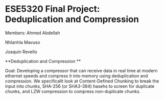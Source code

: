 # ESE5320 Final Project: Deduplication and Compression
Members:
Ahmed Abdellah

Nhlanhla Mavuso 

Joaquin Revello

**Deduplication and Compression **

Goal: Developing a compressor that can receive data in real time at modern ethernet speeds and compress it into memory using deduplication and compression. We specificallt look at Content-Defined Chunking to break the input into chunks, SHA-256 (or SHA3-384) hasehs to screen for duplicate chunks, and LZW compression to compress non-duplicate chunks. 
